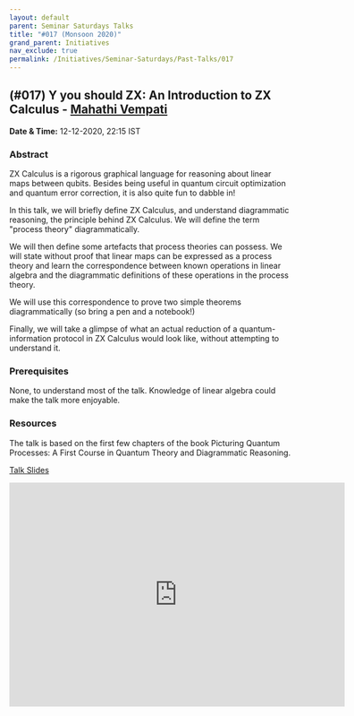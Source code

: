 ```yaml
---
layout: default
parent: Seminar Saturdays Talks
title: "#017 (Monsoon 2020)"
grand_parent: Initiatives
nav_exclude: true
permalink: /Initiatives/Seminar-Saturdays/Past-Talks/017
---
```


(#017) **Y you should ZX: An Introduction to ZX Calculus** - [Mahathi Vempati](https://mahathivempati.blogspot.com/)
------------------------

**Date & Time:** 12-12-2020, 22:15 IST

### Abstract
ZX Calculus is a rigorous graphical language for reasoning about linear maps between qubits. Besides being useful in quantum circuit optimization and quantum error correction, it is also quite fun to dabble in!

In this talk, we will briefly define ZX Calculus, and understand diagrammatic reasoning, the principle behind ZX Calculus. We will define the term "process theory" diagrammatically.

We will then define some artefacts that process theories can possess. We will state without proof that linear maps can be expressed as a process theory and learn the correspondence between known operations in linear algebra and the diagrammatic definitions of these operations in the process theory.

We will use this correspondence to prove two simple theorems diagrammatically (so bring a pen and a notebook!)

Finally, we will take a glimpse of what an actual reduction of a quantum-information protocol in ZX Calculus would look like, without attempting to understand it.

### Prerequisites
None, to understand most of the talk. Knowledge of linear algebra could make the talk more enjoyable.

### Resources
The talk is based on the first few chapters of the book Picturing Quantum Processes: A First Course in Quantum Theory and Diagrammatic Reasoning.

[Talk Slides](slides_017.pdf)

<iframe width="600" height="400" src="https://www.youtube.com/embed/_eUWh5NIcy8" frameborder="0" allow="accelerometer; autoplay; clipboard-write; encrypted-media; gyroscope; picture-in-picture" allowfullscreen></iframe>
